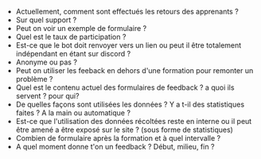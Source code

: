 - Actuellement, comment sont effectués les retours des apprenants ?
- Sur quel support ?
- Peut on voir un exemple de formulaire ?
- Quel est le taux de participation ?
- Est-ce que le bot doit renvoyer vers un lien ou peut il être totalement indépendant en étant sur discord ?
- Anonyme ou pas ?
- Peut on utiliser les feeback en dehors d'une formation pour remonter un problème ?
- Quel est le contenu actuel des formulaires de feedback ? a quoi ils servent ? pour qui?
- De quelles façons sont utilisées les données ? Y a t-il des statistiques faites ? A la main ou automatique ?
- Est-ce que l'utilisation des données récoltées reste en interne ou il peut être amené a être exposé sur le site ? (sous forme de statistiques)
- Combien de formulaire après la formation et à quel intervalle ?
- A quel moment donne t'on un feedback ? Début, milieu, fin ?